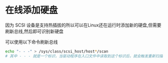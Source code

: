 # 在线添加硬盘

因为 SCSI 设备是支持热插拔的所以可以在Linux还在运行时添加新的硬盘,但需要刷新总线,然后即可识别新硬盘

可以使用以下命令刷新总线

```bash
echo "- - -" > /sys/class/scsi_host/host*/scan
# 其中 - - - 就是一个标识，当驱动程序在入口文件中读取到这个标识后，就会触发重新扫描的操作
```
